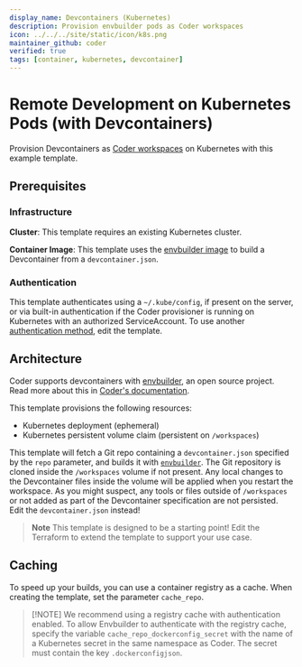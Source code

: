```yaml
---
display_name: Devcontainers (Kubernetes)
description: Provision envbuilder pods as Coder workspaces
icon: ../../../site/static/icon/k8s.png
maintainer_github: coder
verified: true
tags: [container, kubernetes, devcontainer]
---
```


# Remote Development on Kubernetes Pods (with Devcontainers)

Provision Devcontainers as [Coder workspaces](https://coder.com/docs/v2/latest/workspaces) on Kubernetes with this example template.

## Prerequisites

### Infrastructure

**Cluster**: This template requires an existing Kubernetes cluster.

**Container Image**: This template uses the [envbuilder image](https://github.com/coder/envbuilder) to build a Devcontainer from a `devcontainer.json`.

### Authentication

This template authenticates using a `~/.kube/config`, if present on the server, or via built-in authentication if the Coder provisioner is running on Kubernetes with an authorized ServiceAccount. To use another [authentication method](https://registry.terraform.io/providers/hashicorp/kubernetes/latest/docs#authentication), edit the template.

## Architecture

Coder supports devcontainers with [envbuilder](https://github.com/coder/envbuilder), an open source project. Read more about this in [Coder's documentation](https://coder.com/docs/v2/latest/templates/dev-containers).

This template provisions the following resources:

- Kubernetes deployment (ephemeral)
- Kubernetes persistent volume claim (persistent on `/workspaces`)

This template will fetch a Git repo containing a `devcontainer.json` specified by the `repo` parameter, and builds it
with [`envbuilder`](https://github.com/coder/envbuilder).
The Git repository is cloned inside the `/workspaces` volume if not present.
Any local changes to the Devcontainer files inside the volume will be applied when you restart the workspace.
As you might suspect, any tools or files outside of `/workspaces` or not added as part of the Devcontainer specification are not persisted.
Edit the `devcontainer.json` instead!

> **Note**
> This template is designed to be a starting point! Edit the Terraform to extend the template to support your use case.

## Caching

To speed up your builds, you can use a container registry as a cache.
When creating the template, set the parameter `cache_repo`.

> [!NOTE] We recommend using a registry cache with authentication enabled.
> To allow Envbuilder to authenticate with the registry cache, specify the variable `cache_repo_dockerconfig_secret`
> with the name of a Kubernetes secret in the same namespace as Coder. The secret must contain the key `.dockerconfigjson`.
